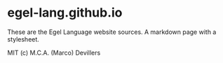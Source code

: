 # egel-lang.github.io

These are the Egel Language website sources. A markdown page with a stylesheet.

MIT (c) M.C.A. (Marco) Devillers
